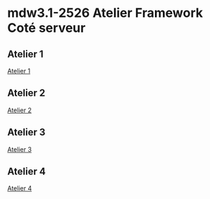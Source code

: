 # mdw3.1-2526 Atelier Framework Coté serveur 
## Atelier 1 
[Atelier 1](Atelier01.md)
## Atelier 2
[Atelier 2](Atelier02.md)
## Atelier 3
[Atelier 3](Atelier03.md)
## Atelier 4
[Atelier 4](Atelier04.md)
